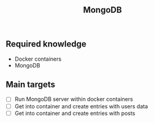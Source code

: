 <h2 align="center">MongoDB</h2>

<br>

## Required knowledge

-   Docker containers
-   MongoDB

## Main targets

-   [ ] Run MongoDB server within docker containers
-   [ ] Get into container and create entries with users data
-   [ ] Get into container and create entries with posts
